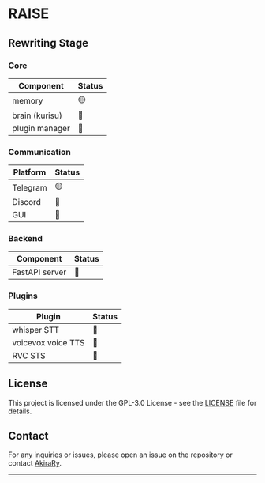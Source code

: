 
# RAISE

## Rewriting Stage

### Core
| Component       | Status |
|-----------------|--------|
| memory          | 🟡     |
| brain (kurisu)  | 🔴     |
| plugin manager  | 🔴     |

### Communication
| Platform       | Status |
|----------------|--------|
| Telegram       | 🟡     |
| Discord        | 🔴     |
| GUI            | 🔴     |

### Backend
| Component      | Status |
|----------------|--------|
| FastAPI server | 🔴     |

### Plugins
| Plugin             | Status |
|--------------------|--------|
| whisper STT        | 🔴     |
| voicevox voice TTS | 🔴     |
| RVC STS            | 🔴     |


## License

This project is licensed under the GPL-3.0 License - see the [LICENSE](LICENSE) file for details.

## Contact

For any inquiries or issues, please open an issue on the repository or contact [AkiraRy](https://github.com/AkiraRy).

---